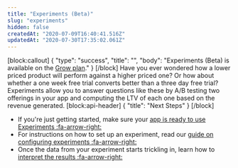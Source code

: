 ```yaml
---
title: "Experiments (Beta)"
slug: "experiments"
hidden: false
createdAt: "2020-07-09T16:40:41.516Z"
updatedAt: "2020-07-30T17:35:02.061Z"
---
```

[block:callout]
{
  "type": "success",
  "title": "",
  "body": "Experiments (Beta) is available on the [Grow plan](https://www.revenuecat.com/pricing)."
}
[/block]
Have you ever wondered how a lower priced product will perform against a higher priced one? Or how about whether a one week free trial converts better than a three day free trial? Experiments allow you to answer questions like these by A/B testing two offerings in your app and computing the LTV of each one based on the revenue generated.
[block:api-header]
{
  "title": "Next Steps"
}
[/block]
  * If you're just getting started, make sure your [app is ready to use Experiments :fa-arrow-right:](doc:experiments-overview)
  * For instructions on how to set up an experiment, read our [guide on configuring experiments :fa-arrow-right:](doc:configuring-experiments)
  * Once the data from your experiment starts trickling in, learn how to [interpret the results :fa-arrow-right:](doc:experiments-results)